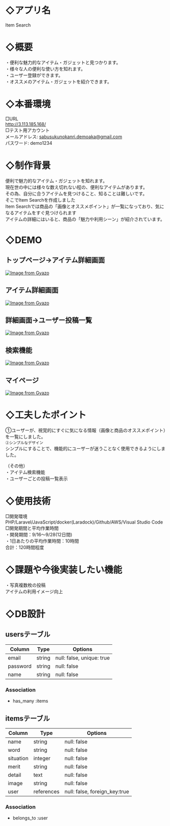 # ◇アプリ名
Item Search

# ◇概要
・便利な魅力的なアイテム・ガジェットと見つかります。<br>
・様々な人の便利な使い方を知れます。<br>
・ユーザー登録ができます。<br>
・オススメのアイテム・ガジェットを紹介できます。<br>

# ◇本番環境						
□URL<br>
http://3.113.185.168/<br>
□テスト用アカウント<br>
メールアドレス: sabusukunokanri.demoaka@gmail.com<br>
パスワード: demo1234<br>

# ◇制作背景
便利で魅力的なアイテム・ガジェットを知れます。<br>
現在世の中には様々な数え切れない程の、便利なアイテムがあります。<br>
その為、自分に合うアイテムを見つけること、知ることは難しいです。<br>
そこでItem Searchを作成しました<br>
Item Searchでは商品の「画像とオススメポイント」が一覧になっており、気になるアイテムをすぐ見つけられます<br>
アイテムの詳細にはいると、商品の「魅力や利用シーン」が紹介されています。<br>

						
# ◇DEMO
## トップページ→アイテム詳細画面
[![Image from Gyazo](https://i.gyazo.com/d80f07da742c234df316d57abfb400ad.gif)](https://gyazo.com/d80f07da742c234df316d57abfb400ad)
## アイテム詳細画面
[![Image from Gyazo](https://i.gyazo.com/ebded24a8dfd27d14772d220bb56d3f9.jpg)](https://gyazo.com/ebded24a8dfd27d14772d220bb56d3f9)
## 詳細画面→ユーザー投稿一覧
[![Image from Gyazo](https://i.gyazo.com/86062241ff7b63d36a32c558603361b6.gif)](https://gyazo.com/86062241ff7b63d36a32c558603361b6)
## 検索機能
[![Image from Gyazo](https://i.gyazo.com/af94fb49c4a677930ea84c4a1b88483d.gif)](https://gyazo.com/af94fb49c4a677930ea84c4a1b88483d)
## マイページ
[![Image from Gyazo](https://i.gyazo.com/b43273904c28ae0c03bdd54c083e9b28.png)](https://gyazo.com/b43273904c28ae0c03bdd54c083e9b28)

# ◇工夫したポイント
①ユーザーが、視覚的にすぐに気になる情報（画像と商品のオススメポイント）を一覧にしました。<br>
`②シンプルなデザイン`<br>
シンプルにすることで、機能的にユーザーが迷うことなく使用できるようにしました。<br> 

（その他）<br>
・アイテム検索機能<br>
・ユーザーごとの投稿一覧表示<br>

# ◇使用技術
□開発環境<br>
PHP/Laravel/JavaScript/docker(Laradock)/Github/AWS/Visual Studio Code<br>
□開発期間と平均作業時間<br>
・開発期間：9/16〜9/28(12日間)<br>
・1日あたりの平均作業時間：10時間<br>
合計：120時間程度<br>

# ◇課題や今後実装したい機能						
・写真複数枚の投稿<br>
アイテムの利用イメージ向上<br>

# ◇DB設計												
## usersテーブル

| Column             | Type   | Options     |
| ------------------ | ------ | ----------- |
| email              | string | null: false, unique: true |
| password           | string | null: false |
| name               | string | null: false |


### Association
- has_many :items

## itemsテーブル

| Column               | Type       | Options                        |
| ---------------------| ---------- | ------------------------------ |
| name                 | string     | null: false                    |
| word                 | string     | null: false                    |
| situation            | integer    | null: false                    |
| merit                | string     | null: false                    |
| detail               | text       | null: false                    |
| image                | string     | null: false                    |
| user                 | references | null: false, foreign_key:true  |

### Association
- belongs_to :user
